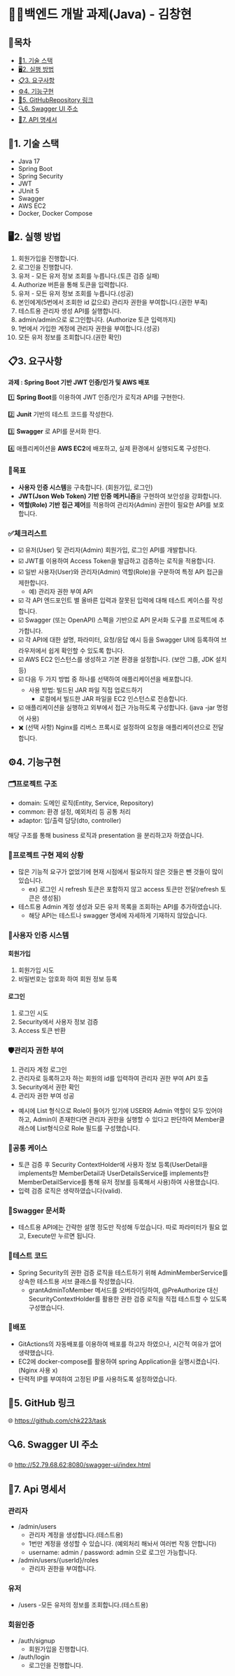 # 🧑‍💻백엔드 개발 과제(Java) - 김창현

## 📑목차
- [🔧1. 기술 스택](#1-기술-스택)
- [🖥️2. 실행 방법]()
- [📋3. 요구사항](#3-요구사항)
- [⚙️4. 기능구현](#4-기능구현)
- [🔗5. GitHubRepository 링크](#5-github-링크)
- [🔍6. Swagger UI 주소](#6-swagger-ui--주소)
- [🧾7. API 명세서](#7-api-명세서)

## 🔧1. 기술 스택
- Java 17
- Spring Boot
- Spring Security
- JWT
- JUnit 5
- Swagger
- AWS EC2
- Docker, Docker Compose

## 🖥️2. 실행 방법
1. 회원가입을 진행합니다.
2. 로그인을 진행합니다.
3. 유저 - 모든 유저 정보 조회를 누릅니다.(토큰 검증 실패)
4. Authorize 버튼을 통해 토큰을 입력합니다.
5. 유저 - 모든 유저 정보 조회를 누릅니다.(성공)
6. 본인에게(5번에서 조회한 id 값으로) 관리자 권한을 부여합니다.(권한 부족)
7. 테스트용 관리자 생성 API를 실행합니다.
8. admin/admin으로 로그인합니다. (Authorize 토큰 입력까지)
9. 1번에서 가입한 계정에 관리자 권한을 부여합니다.(성공)
10. 모든 유저 정보를 조회합니다.(권한 확인)

## 📋3. 요구사항
**과제 : Spring Boot 기반 JWT 인증/인가 및 AWS 배포**

1️⃣ **Spring Boot**를 이용하여 JWT 인증/인가 로직과 API를 구현한다.

2️⃣ **Junit** 기반의 테스트 코드를 작성한다.

3️⃣ **Swagger** 로 API를 문서화 한다.

4️⃣ 애플리케이션을 **AWS EC2**에 배포하고, 실제 환경에서 실행되도록 구성한다.

### 🎯목표
- **사용자 인증 시스템**을 구축합니다. (회원가입, 로그인)
- **JWT(Json Web Token) 기반 인증 메커니즘**을 구현하여 보안성을 강화합니다.
- **역할(Role) 기반 접근 제어**를 적용하여 관리자(Admin) 권한이 필요한 API를 보호합니다.

### ✅체크리스트
- ☑️ 유저(User) 및 관리자(Admin) 회원가입, 로그인 API를 개발합니다.
- ☑️ JWT를 이용하여 Access Token을 발급하고 검증하는 로직을 적용합니다.
- ☑️ 일반 사용자(User)와 관리자(Admin) 역할(Role)을 구분하여 특정 API 접근을 제한합니다.
    - 예) 관리자 권한 부여 API
- ☑️ 각 API 엔드포인트 별 올바른 입력과 잘못된 입력에 대해 테스트 케이스를 작성합니다.
- ☑️ Swagger (또는 OpenAPI) 스펙을 기반으로 API 문서화 도구를 프로젝트에 추가합니다.
- ☑️ 각 API에 대한 설명, 파라미터, 요청/응답 예시 등을 Swagger UI에 등록하여 브라우저에서 쉽게 확인할 수 있도록 합니다.
- ☑️ AWS EC2 인스턴스를 생성하고 기본 환경을 설정합니다. (보안 그룹, JDK 설치 등)
- ☑️ 다음 두 가지 방법 중 하나를 선택하여 애플리케이션을 배포합니다.
    - 사용 방법: 빌드된 JAR 파일 직접 업로드하기
        - 로컬에서 빌드한 JAR 파일을 EC2 인스턴스로 전송합니다.
- ☑️ 애플리케이션을 실행하고 외부에서 접근 가능하도록 구성합니다. (java -jar 명령어 사용)
- ✖️ (선택 사항) Nginx를 리버스 프록시로 설정하여 요청을 애플리케이션으로 전달합니다.


## ⚙️4. 기능구현

### 🗂️프로젝트 구조
- domain: 도메인 로직(Entity, Service, Repository)
- common: 환경 설정, 예외처리 등 공통 처리
- adaptor: 입/출력 담당(dto, controller)

해당 구조를 통해 business 로직과 presentation 을 분리하고자 하였습니다.

### 🚫프로젝트 구현 제외 상황
- 많은 기능적 요구가 없었기에 현재 시점에서 필요하지 않은 것들은 뺀 것들이 많이 있습니다.
    - ex) 로그인 시 refresh 토큰은 포함하지 않고 access 토큰만 전달(refresh 토큰은 생성됨)
- 테스트용 Admin 계정 생성과 모든 유저 목록을 조회하는 API를 추가하였습니다.
  - 해당 API는 테스트나 swagger 명세에 자세하게 기재하지 않았습니다.

### 🔐사용자 인증 시스템
#### 회원가입
1. 회원가입 시도
2. 비밀번호는 암호화 하여 회원 정보 등록

#### 로그인
1. 로그인 시도
2. Security에서 사용자 정보 검증
3. Access 토큰 반환

### 🛡️관리자 권한 부여
1. 관리자 계정 로그인
2. 관리자로 등록하고자 하는 회원의 id를 입력하여 관리자 권한 부여 API 호출
3. Security에서 권한 확인
4. 관리자 권한 부여 성공

- 예시에 List 형식으로 Role이 들어가 있기에 USER와 Admin 역할이 모두 있어야 하고, Admin이 존재한다면 관리자 권한을
실행할 수 있다고 판단하여 Member클래스에 List형식으로 Role 필드를 구성했습니다.

### 🔄공통 케이스
- 토큰 검증 후 Security ContextHolder에 사용자 정보 등록(UserDetail을 implements한 MemberDetail과 UserDetailsService를
implements한 MemberDetailService를 통해 유저 정보를 등록해서 사용)하여 사용했습니다.
- 입력 검증 로직은 생략하였습니다(valid).

### 📘Swagger 문서화
- 테스트용 API에는 간략한 설명 정도만 작성해 두었습니다. 따로 파라미터가 필요 없고, Execute만 누르면 됩니다.

### 🧪테스트 코드
- Spring Security의 권한 검증 로직을 테스트하기 위해 AdminMemberService를 상속한 테스트용 서브 클래스를 작성했습니다.
  - grantAdminToMember 메서드를 오버라이딩하여, @PreAuthorize 대신 SecurityContextHolder를 활용한 권한 검증 로직을 직접 테스트할 수 있도록 구성했습니다.

### 🚀배포
- GitActions의 자동배포를 이용하여 배포를 하고자 하였으나, 시간적 여유가 없어 생략했습니다.
- EC2에 docker-compose를 활용하여 spring Application을 실행시켰습니다. (Nginx 사용 x)
- 탄력적 IP를 부여하여 고정된 IP를 사용하도록 설정하였습니다.

## 🔗5. GitHub 링크
🌐 https://github.com/chk223/task

## 🔍6. Swagger UI  주소
🌐 http://52.79.68.62:8080/swagger-ui/index.html

## 🧾7. Api 명세서
### 관리자
- /admin/users
  - 관리자 계정을 생성합니다.(테스트용)
  - 1번만 계정을 생성할 수 있습니다. (예외처리 해놔서 여러번 작동 안합니다)
  - username: admin / password: admin 으로 로그인 가능합니다.
- /admin/users/{userId}/roles
  - 관리자 권한을 부여합니다.
### 유저
- /users
  -모든 유저의 정보를 조회합니다.(테스트용)
### 회원인증
- /auth/signup
  - 회원가입을 진행합니다.
- /auth/login
  - 로그인을 진행합니다.